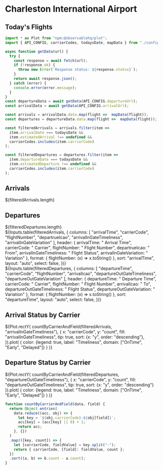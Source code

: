 # Charleston International Airport

## Today's Flights

```js
import * as Plot from "npm:@observablehq/plot";
import { API_CONFIG, carrierCodes, todaysDate, mapData } from "./config.js";

async function getData(url) {
  try {
    const response = await fetch(url);
    if (!response.ok) {
      throw new Error(`Response status: ${response.status}`);
    }
    return await response.json();
  } catch (error) {
    console.error(error.message);
  }
}
const departureData = await getData(API_CONFIG.departureUrl);
const arrivalData = await getData(API_CONFIG.arrivalUrl);
```

```js
const arrivals = arrivalData.data.map(flight =>  mapData(flight));
const departures = departureData.data.map(flight =>  mapData(flight));

const filteredArrivals = arrivals.filter(item => 
  item.arrivalDate === todaysDate &&
  item.estimatedArrival !== undefined &&
  carrierCodes.includes(item.carrierCode)
);

const filteredDepartures = departures.filter(item => 
  item.departureDate === todaysDate &&
  item.estimatedDeparture !== undefined &&
  carrierCodes.includes(item.carrierCode)
);
```

<div class="grid grid-cols-2">
  <div class="card">
    <h2>Arrivals</h2>
    <span class="big">${filteredArrivals.length}</span>
  </div>
  <div class="card">
    <h2>Departures</h2>
    <span class="big">${filteredDepartures.length}</span>
  </div>
  
</div>

<div class="grid grid-cols-2">
  <div class="card" style="padding: 0;">
    ${Inputs.table(filteredArrivals, {
  columns: [
    "arrivalTime",
    "carrierCode",
    "flightNumber",
    "departrueIcao",
    "arrivalInGateTimeliness",
    "arrivalInGateVariation"
  ],
  header: {
    arrivalTime: "  Arrival Time",
    carrierCode: "  Carrier",
    flightNumber: "  Flight Number",
    departrueIcao: "  From",
    arrivalInGateTimeliness: "  Flight Status",
    arrivalInGateVariation: "  Variation"
  },
  format: {
    flightNumber: (x) => x.toString()
  },
  sort: "arrivalTime",
  layout: "auto",
  select: false,
})}
  </div>
  <div class="card" style="padding: 0;">
    ${Inputs.table(filteredDepartures, {
  columns: [
    "departureTime",
    "carrierCode",
    "flightNumber",
    "arrivalIcao",
    "departureOutGateTimeliness",
    "departureOutGateVariation"
  ],
  header: {
    departureTime: "  Departure Time",
    carrierCode: "  Carrier",
    flightNumber: "  Flight Number",
    arrivalIcao: "  To",
    departureOutGateTimeliness: "  Flight Status",
    departureOutGateVariation: "  Variation"
  },
  format: {
    flightNumber: (x) => x.toString()
  },
  sort: "departureTime",
  layout: "auto",
  select: false,
})}
  </div>
</div>
<div class="grid grid-cols-2">
  <div class="card">
  <h2>Arrival Status by Carrier</h2>

  ${Plot.rectY(
        countByCarrierAndField(filteredArrivals, "arrivalInGateTimeliness"),
    {
        x: "carrierCode",
        y: "count",
        fill: "arrivalInGateTimeliness",
        tip: true,
        sort: {x: "y", order: "descending"},
    }).plot(
        {
            color: {legend: true, label: "Timeliness", domain: ["OnTime", "Early", "Delayed"]}
        }
    )}
  
  </div>
  <div class="card">
  <h2>Departure Status by Carrier</h2>
  ${Plot.rectY(
        countByCarrierAndField(filteredDepartures, "departureOutGateTimeliness"),
    {
        x: "carrierCode",
        y: "count",
        fill: "departureOutGateTimeliness",
        tip: true,
        sort: {x: "y", order: "descending"}
    }).plot(
        {
            color: {legend: true, label: "Timeliness", domain: ["OnTime", "Early", "Delayed"]}
        }
    )}
  
  </div>
</div>

```js
function countByCarrierAndField(data, field) {
  return Object.entries(
    data.reduce((acc, obj) => {
      let key = `${obj.carrierCode}-${obj[field]}`;
      acc[key] = (acc[key] || 0) + 1;
      return acc;
    }, {})
  )
  .map(([key, count]) => {
    let [carrierCode, fieldValue] = key.split("-");
    return { carrierCode, [field]: fieldValue, count };
  })
  .sort((a, b) => b.count - a.count);
}

```
